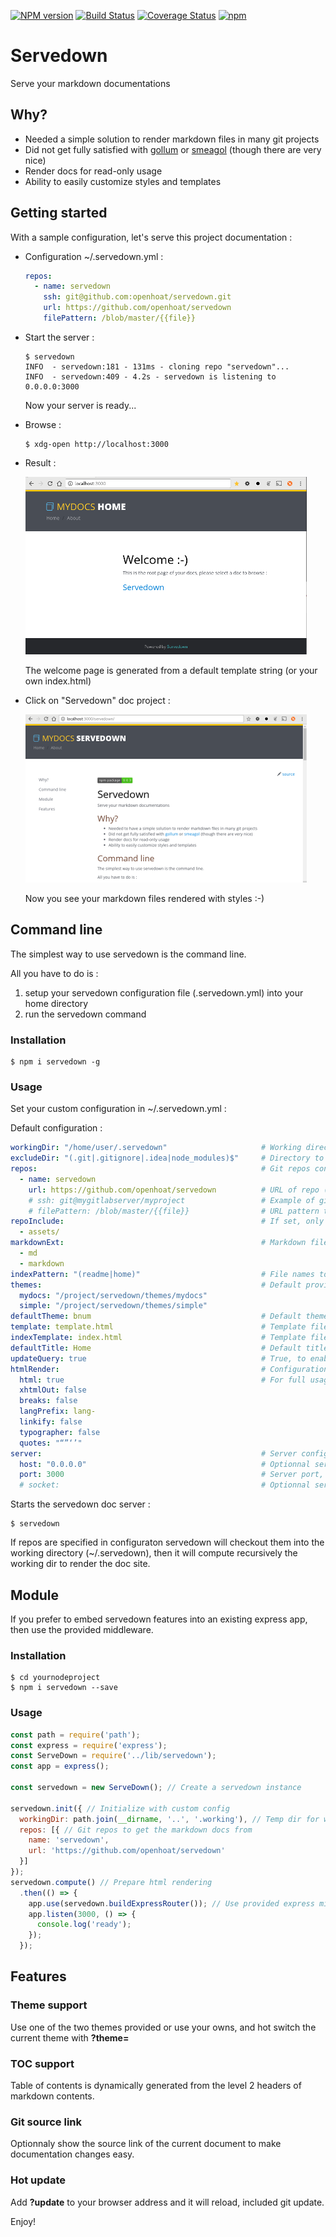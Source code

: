 [![NPM version](https://badge.fury.io/js/servedown.svg)](http://badge.fury.io/js/servedown)
[![Build Status](https://travis-ci.org/openhoat/servedown.png?branch=master)](https://travis-ci.org/openhoat/servedown)
[![Coverage Status](https://coveralls.io/repos/openhoat/servedown/badge.svg)](https://coveralls.io/r/openhoat/servedown)
[![npm](https://img.shields.io/npm/l/express.svg?style=flat-square)]()

# Servedown

Serve your markdown documentations

## Why?

- Needed a simple solution to render markdown files in many git projects
- Did not get fully satisfied with [gollum](https://github.com/gollum/gollum) or [smeagol](https://github.com/rubyworks/smeagol) (though there are very nice)
- Render docs for read-only usage
- Ability to easily customize styles and templates 

## Getting started

With a sample configuration, let's serve this project documentation :

- Configuration ~/.servedown.yml :

    ```yml
    repos:
      - name: servedown
        ssh: git@github.com:openhoat/servedown.git
        url: https://github.com/openhoat/servedown
        filePattern: /blob/master/{{file}}
    ```

- Start the server :

    ```shell
    $ servedown
    INFO  - servedown:181 - 131ms - cloning repo "servedown"...
    INFO  - servedown:409 - 4.2s - servedown is listening to 0.0.0.0:3000
    ```

    Now your server is ready...

- Browse :

    ```shell
    $ xdg-open http://localhost:3000
    ```

- Result :

    <img title="Welcome page" src="samples/screenshot1.png" width="450">

    The welcome page is generated from a default template string (or your own index.html)

- Click on "Servedown" doc project :

    <img title="Servedown README" src="samples/screenshot2.png" width="450">

    Now you see your markdown files rendered with styles :-)
 
## Command line

The simplest way to use servedown is the command line.

All you have to do is :

1. setup your servedown configuration file (.servedown.yml) into your home directory
2. run the servedown command

### Installation

```shell
$ npm i servedown -g
```

### Usage

Set your custom configuration in ~/.servedown.yml :

Default configuration :

```yaml
workingDir: "/home/user/.servedown"                     # Working directory where git repos are checked out
excludeDir: "(.git|.gitignore|.idea|node_modules)$"     # Directory to exclude from scan
repos:                                                  # Git repos containing markdown files to serve
  - name: servedown
    url: https://github.com/openhoat/servedown          # URL of repo (used for source link, and when ssh is not used)
    # ssh: git@mygitlabserver/myproject                 # Example of gitlab ssh URL
    # filePattern: /blob/master/{{file}}                # URL pattern to directly link the file source
repoInclude:                                            # If set, only fetch the specified directories (faster git clone)
  - assets/
markdownExt:                                            # Markdown file extensions to match while scanning (no reason to change)
  - md
  - markdown
indexPattern: "(readme|home)"                           # File names to consider as index for browsing
themes:                                                 # Default provided themes (feel free to add yours)
  mydocs: "/project/servedown/themes/mydocs"
  simple: "/project/servedown/themes/simple"
defaultTheme: bnum                                      # Default theme name (ovverride in browser with ?theme=)
template: template.html                                 # Template file name to render html
indexTemplate: index.html                               # Template file name to render root page
defaultTitle: Home                                      # Default title (for example, used in root page)
updateQuery: true                                       # True, to enable hot update support (?update in browser) 
htmlRender:                                             # Configuration to use to convert md to html
  html: true                                            # For full usage information please see https://github.com/chjj/marked
  xhtmlOut: false
  breaks: false
  langPrefix: lang-
  linkify: false
  typographer: false
  quotes: "“”‘’"
server:                                                 # Server configuration : used only from command line
  host: "0.0.0.0"                                       # Optionnal server host to listen
  port: 3000                                            # Server port, overrided by SERVEDOWN_PORT environment variable
  # socket:                                             # Optionnal server *nix socket, overrided by SERVEDOWN_SOCKET environment variable (is set, port and host are ignored)
```

Starts the servedown doc server :

```shell
$ servedown
```

If repos are specified in configuraton servedown will checkout them into the working directory (~/.servedown), then it will compute recursively the working dir to render the doc site.

## Module

If you prefer to embed servedown features into an existing express app, then use the provided middleware.

### Installation

```shell
$ cd yournodeproject
$ npm i servedown --save
```

### Usage

```javascript
const path = require('path');
const express = require('express');
const ServeDown = require('../lib/servedown');
const app = express();

const servedown = new ServeDown(); // Create a servedown instance

servedown.init({ // Initialize with custom config
  workingDir: path.join(__dirname, '..', '.working'), // Temp dir for working copies
  repos: [{ // Git repos to get the markdown docs from
    name: 'servedown',
    url: 'https://github.com/openhoat/servedown'
  }]
});
servedown.compute() // Prepare html rendering
  .then(() => {
    app.use(servedown.buildExpressRouter()); // Use provided express middleware
    app.listen(3000, () => {
      console.log('ready');
    });
  });
```

## Features

### Theme support
 
Use one of the two themes provided or use your owns, and hot switch the current theme with **?theme=**

### TOC support
 
Table of contents is dynamically generated from the level 2 headers of markdown contents.

### Git source link

Optionnaly show the source link of the current document to make documentation changes easy.

### Hot update

Add **?update** to your browser address and it will reload, included git update.

Enjoy!
